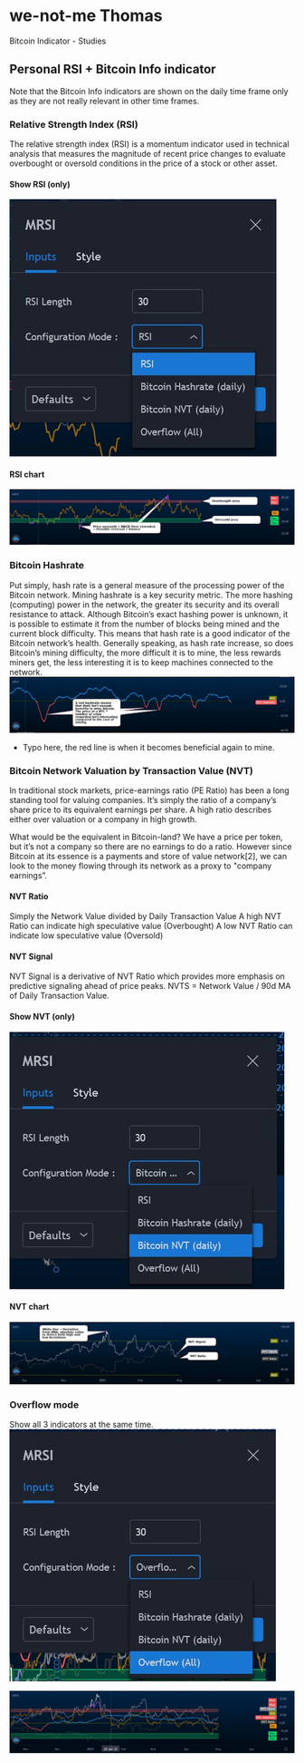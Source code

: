 # we-not-me Thomas
Bitcoin Indicator - Studies

## Personal RSI + Bitcoin Info indicator
Note that the Bitcoin Info indicators are shown on the daily time frame only as they are not really relevant in other time frames.

### Relative Strength Index (RSI)
The relative strength index (RSI) is a momentum indicator used in technical analysis that measures the magnitude of recent price changes to evaluate overbought or oversold conditions in the price of a stock or other asset.

#### Show RSI (only)
![img1](images/RSI_config.JPG)

#### RSI chart
![img2](images/RSI.JPG)

### Bitcoin Hashrate
Put simply, hash rate is a general measure of the processing power of the Bitcoin network.
Mining hashrate is a key security metric. The more hashing (computing) power in the network, the greater its security and its overall resistance to attack. Although Bitcoin’s exact hashing power is unknown, it is possible to estimate it from the number of blocks being mined and the current block difficulty.
This means that hash rate is a good indicator of the Bitcoin network’s health.
Generally speaking, as hash rate increase, so does Bitcoin’s mining difficulty, the more difficult it is to mine, the less rewards miners get, the
less interesting it is to keep machines connected to the network.
![img3](images/Hashrate.JPG)
* Typo here, the red line is when it becomes beneficial again to mine.

### Bitcoin Network Valuation by Transaction Value (NVT)
In traditional stock markets, price-earnings ratio (PE Ratio) has been a long standing tool for valuing companies. It’s simply the ratio of a company’s share price to its equivalent earnings per share. A high ratio describes either over valuation or a company in high growth.

What would be the equivalent in Bitcoin-land? We have a price per token, but it’s not a company so there are no earnings to do a ratio. However since Bitcoin at its essence is a payments and store of value network[2], we can look to the money flowing through its network as a proxy to "company earnings”.

#### NVT Ratio
Simply the Network Value divided by Daily Transaction Value
A high NVT Ratio can indicate high speculative value (Overbought)
A low NVT Ratio can indicate low speculative value (Oversold)

#### NVT Signal
NVT Signal is a derivative of NVT Ratio which provides more emphasis on predictive signaling ahead of price peaks.
NVTS = Network Value / 90d MA of Daily Transaction Value.

#### Show NVT (only)
![img4](images/NVT_config.JPG)

#### NVT chart
![img5](images/NVT.JPG)

### Overflow mode
Show all 3 indicators at the same time.
![img6](images/overlow_config.JPG)

![img7](images/overlow.JPG)



